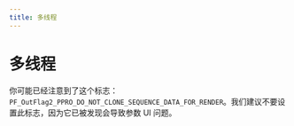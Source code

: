 ```yaml
---
title: 多线程
---
```

# 多线程

你可能已经注意到了这个标志：`PF_OutFlag2_PPRO_DO_NOT_CLONE_SEQUENCE_DATA_FOR_RENDER`。我们建议不要设置此标志，因为它已被发现会导致参数 UI 问题。